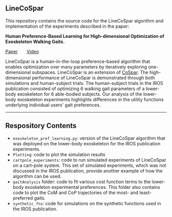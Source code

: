 ## LineCoSpar
This repository contains the source code for the LineCoSpar algorithm and implementation of the experiments described in the paper:

**Human Preference-Based Learning for High-dimensional Optimization of Exoskeleton Walking Gaits.** 

[Paper](https://arxiv.org/pdf/2003.06495.pdf) &nbsp; &nbsp; &nbsp;  [Video](https://youtu.be/c6a0kXMyML0)

LineCoSpar is a human-in-the-loop preference-based algorithm that enables optimization over many parameters by iteratively exploring one-dimensional subspaces. LineCoSpar is an extension of [CoSpar](https://github.com/ernovoseller/CoSpar). The high-dimensional performance of LineCoSpar is demonstrated through both simulations and human-subject trials. The human-subject trials in the IROS publication consisted of optimizing 6 walking gait parameters of a lower-body exoskeleton for 6 able-bodied subjects. Our analysis of the lower-body exoskeleton experiments highlights differences in the utility functions underlying individual users' gait preferences. 

___

## Respository Contents
- `exoskeleton_pref_learning.py`: version of the LineCoSpar algorithm that was deployed on the lower-body exoskeleton for the IROS publication experiments.
- `Plotting`: code to plot the simulation results
- `cartpole_experiments`: code to run simulated experiments of LineCoSpar on a cart-pole system. This set of simulated experiments, which was not discussed in the IROS publication, provide another example of how the algorithm can be used.
- `gaitAnalysis` folder: code to fit various cost function terms to the lower-body exoskeleton experimental preferences. This folder also contains code to plot the CoM and CoP trajectories of the most- and least-preferred gaits.
- `synthetic_fns`: code for simulations on the synthetic functions used in the IROS publication.

